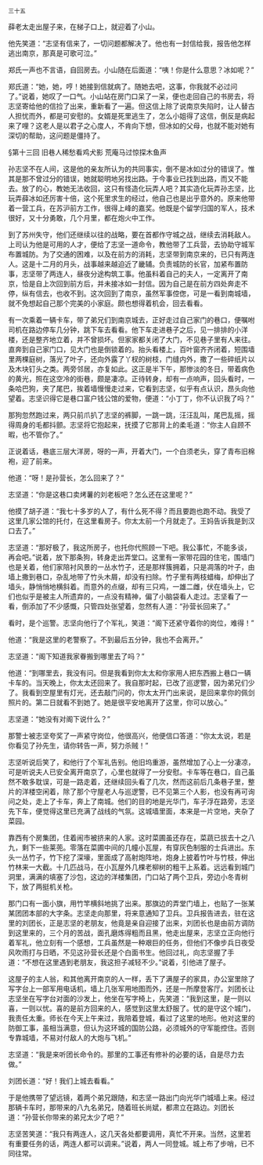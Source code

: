     三十五 

   薛老太走出屋子来，在梯子口上，就迎着了小山。

   他先笑道：“志坚有信来了，一切问题都解决了。他也有一封信给我，报告他怎样逃出南京，那真是可歌可泣。”

   郑氏一声也不言语，自回房去。小山随在后面道：“咦！你是什么意思？冰如呢？”

   郑氏道：“她，她，哼！她接到信就病了。随她去吧，这事，你我就不必过问了。”说着，她叹了一口气。小山站在房门口呆了一呆，便也走回自己的书房去，将志坚寄给他的信捡了出来，重新看了一遍。但这信上除了说南京失陷时，让人替古人担忧而外，都是可安慰的。女婿是死里逃生了，怎么小姐得了这信，倒反是病起来了哩？这老人是以君子之心度人，不肯向下想，但冰如的父母，也就不能对她有深切的帮助，这问题是僵持了。

   §第十三回 旧巷人稀愁看鸡犬影 荒庵马过惊探木鱼声

   孙志坚不在人间，这是他的亲友所认为的共同事实，倒不是冰如过分的错误了。惟其是那不曾过分的错误，她就聪明地另找出路。于今事业已找到出路，而又不能去。放了的心，教她无法收回，这只有怪造化玩弄人吧？其实造化玩弄孙志坚，比玩弄薛冰如还厉害十倍，这个死里求生的经过，他自己也是出乎意外的。原来他带着一营工兵，在苏沪前方工作，很得上峰的嘉奖。他既是个留学归国的军人，技术很好，又十分勇敢，几个月里，都在炮火中工作。

   到了苏州失守，他们还继续以往的战略，要在首都作守城之战，继续去消耗敌人。上司认为他是可用的人才，便给了志坚一道命令，教他带了工兵营，去协助守城军布置城防。为了交通的困难，以及在前方的消耗，志坚带到南京来的，已只有两连人。这是十二月的月头，战事越来越迫近了畿辅。负责城防的长官，加紧布置防事，志坚带了两连人，昼夜分途构筑工事。他虽料着自己的夫人，一定离开了南京，恰是自上次回到前方后，并未接冰如一封信。因为自己是在前方四处奔走不停，纵有信去，也收不到。这次回到了南京，虽然军事倥偬，可是一看到南城墙，就不免想起自己那个完美的小家庭。颇也想得着机会，回去看看。

   有一次乘着一辆卡车，带了弟兄们到南京城去，正好走过自己家门的巷口，便嘱咐司机在路边停车几分钟，跳下车去看看。他下车走进巷子之后，见一排排的小洋楼，还是整齐地立着，并不曾损坏。但家家都关闭了大门，不见巷子里有人来往。直奔到自己家门口，见大门也是倒锁着的。抬头看楼上，百叶窗齐齐闭着，短围墙里两棵庭树，落光了叶子，还向外露了丫杈的树枝，门缝内外，撒了一些碎纸片以及木块钉头之类。两旁邻居，亦复如此。这正是半下午，那惨淡的冬日，带着病色的黄光，照在这空冷的街巷，颇是凄凉。正待转身，却有一点响声，回头看时，一条哈巴狗，夹了尾巴，挨着墙慢慢走过来，它看到志坚，似乎有点认识，昂头向他望着。志坚识得它是巷口富户钱公馆的爱物，便道：“小丁丁，你不认识我了吗？”

   那狗忽然跑过来，两只前爪扒了志坚的裤脚，一跳一跳，汪汪乱叫，尾巴乱摇，摇得周身的毛都抖颤。志坚将它抱起来，抚摸了它那背上的柔毛道：“你主人自顾不暇，也不管你了。”

   正说着话，巷底三层大洋房，呀的一声，开着大门，一个白须老头，穿了青布旧棉袍，迎了前来。

   他道：“呀！是孙营长，怎么回来了？”

   志坚道：“你是这巷口卖烤薯的刘老板吧？怎么还在这里呢？”

   他摸了胡子道：“我七十多岁的人了，有什么死不得？而且要跑也跑不动。我受了这里几家公馆的托付，在这里看房子。你太太前一个月就走了。王妈告诉我是到汉口去了。”

   志坚道：“那好极了，我这所房子，也托你代照顾一下吧。我公事忙，不能多谈，再会吧。”说着，放下那条狗，转身走出弄堂口。这里有一家带花园的住宅，围墙门也是关着，他们家陪衬风景的一丛水竹子，还是那样簇拥着，只是凋落的叶子，由墙上撒到巷口，杂乱地带了竹头木屑，却没有扫除。竹子里有两枝蜡梅，却伸出了墙头，静悄悄地横斜着。而意外的点缀，却有三只鸡，一雄二雌，伏在墙头上，它们也似乎是被主人所遗弃的，一点没有精神，偏了小脑袋看人走过。志坚看了一看，倒添加了不少感慨，只管四处张望着，忽然有人道：“孙营长回来了。”

   看时，是个巡警。志坚向他行了个军礼，笑道：“阁下还紧守着你的岗位，难得！”

   他道：“我是这里的老警察了。不到最后五分钟，我也不会离开。”

   志坚道：“阁下知道我家眷搬到哪里去了吗？”

   他道：“到哪里去，我没有问。但是我看到你太太和你家用人把东西搬上巷口一辆卡车的。当天晚上，你太太还回来了。我自那时起，已改了巡逻警，因为弟兄们少了。我看到空屋里有灯光，还去敲门问的，你太太开门出来说，是回来拿你的佩剑照片的。第二日就看不到她了。她是很平安地离开了这里，你可以放心。”

   志坚道：“她没有对阁下说什么？”

   那警士被志坚夸奖了一声紧守岗位，他很高兴，他便信口答道：“你太太说，若是你看见了孙先生，请你转告一声，努力杀贼！”

   志坚听说后笑了，和他行了个军礼告别。他旧坞重游，虽然增加了心上一分凄凉，可是听说夫人已安全离开南京了，心里也就得了一分安慰。卡车等在巷口，自己虽然不敢多耽误，可是一路走着，还继续回头看了几次，然而这前后几条巷子里，整片的洋楼空闲着，除了那个守屋老人与巡逻警，已不见第三个人影，也没有再可询问之处，走上了卡车，奔上了南城。他们的目的地是光华门，车子浮在路旁，志坚先下车，便觉得这里已充满了战线的气氛。这城墙里面，本来是一片空地，夹杂了菜园。

   靠西有个房集团，住着闹市被挤来的人家。这时菜圃虽还存在，菜蔬已拔去十之八九，剩下一些莱蔸。零落在菜圃中间的几幢小瓦屋，有穿灰色制服的士兵进出。东头一丛竹子，竹下挖了深壕，里面成了高射炮阵地，炮身上披着竹叶与竹枝，伸出竹林来一大截。十几匹战马，在小瓦屋外几棵老柳树的粗干上系着。远远看到城门洞里，满满的填塞了沙包，这边的洋楼集团，门口站了两个卫兵，旁边小冬青树下，放了两挺机关枪。

   那门口有一面小旗，用竹竿横斜地挑了出来。那旗边的弄堂门墙上，也贴了一张某某团团本部的大字条。志坚走向那里，将来意通知了卫兵。卫兵报告进去，驻在这里的刘团长，正是志坚的老朋友，他竟是亲自迎接了出来，刘团长也是由前方调防到这里来的，三个月的苦战，面孔磨炼得粗而且黑，他走出屋来，志坚立正向他行着军礼，他立刻有一个感想，工兵虽然是一种艰巨的任务，但他们不像步兵日夜受风吹雨打与日晒，不见这孙营长还是个白面书生。他回过礼，向志坚握了手道：“不想在这里遇到老朋友，我这担子减轻不少。”说着，引他进了屋子。

   这屋子的主人翁，和其他离开南京的人一样，丢下了满屋子的家具，办公室里除了写字台上一部军用电话机，墙上几张军用地图而外，还是一所摩登客厅。刘团长让志坚坐在写字台对面的沙发上，他坐在写字椅上，先笑道：“我到这里，是一则以喜，一则以忧。喜的是前方回来的人，感觉到这里太舒服了。忧的是守这个城门，我责任太重。师长在今天上午来过，我陪着登城，看过了这里的地形。他对这里的防御工事，虽相当满意，但认为这环城的国防公路，必须城外的守军能控住。否则专靠城墙，不易对付敌人的大炮与飞机。”

   志坚道：“我是来听团长命令的。那里的工事还有修补的必要的话，自是尽力去做。”

   刘团长道：“好！我们上城去看看。”

   于是他携带了望远镜，着两个弟兄跟随，和志坚一路出门向光华门城墙上来。经过那辆卡车时，那带来的八九名弟兄，随着班长尚斌，都肃立在路边。刘团长道：“孙营长你带来的弟兄太少了吧？”

   志坚苦笑道：“我只有两连人，这几天各处都要调用，真忙不开来。当然，这里若有重要任务的话，两连人都可以调来。”说着，两人一同登城。城上布了步哨，已不同往常。

